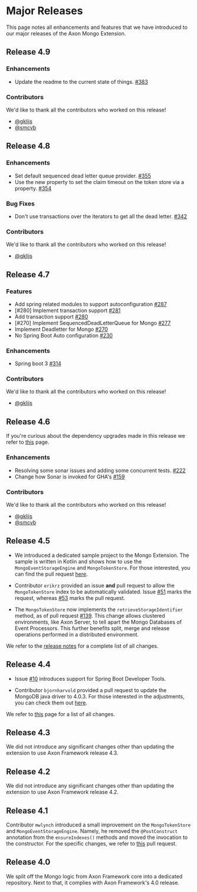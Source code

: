 # Major Releases

This page notes all enhancements and features that we have introduced to our major releases of the Axon Mongo Extension.

## Release 4.9

### Enhancements

- Update the readme to the current state of things. [#383](https://github.com/AxonFramework/extension-mongo/pull/383)

### Contributors

We'd like to thank all the contributors who worked on this release!

- [@gklijs](https://github.com/gklijs)
- [@smcvb](https://github.com/smcvb)

## Release 4.8

### Enhancements

- Set default sequenced dead letter queue provider. [#355](https://github.com/AxonFramework/extension-mongo/pull/355)
- Use the new property to set the claim timeout on the token store via a property. [#354](https://github.com/AxonFramework/extension-mongo/pull/354)

### Bug Fixes

- Don't use transactions over the iterators to get all the dead letter. [#342](https://github.com/AxonFramework/extension-mongo/pull/342)

### Contributors

We'd like to thank all the contributors who worked on this release!

- [@gklijs](https://github.com/gklijs)

## Release 4.7

### Features

- Add spring related modules to support autoconfiguration [#287](https://github.com/AxonFramework/extension-mongo/pull/287)
- [#280] Implement transaction support [#281](https://github.com/AxonFramework/extension-mongo/pull/281)
- Add transaction support [#280](https://github.com/AxonFramework/extension-mongo/issues/280)
- [#270] Implement SequencedDeadLetterQueue for Mongo [#277](https://github.com/AxonFramework/extension-mongo/pull/277)
- Implement Deadletter for Mongo [#270](https://github.com/AxonFramework/extension-mongo/issues/270)
- No Spring Boot Auto configuration [#230](https://github.com/AxonFramework/extension-mongo/issues/230)

### Enhancements

- Spring boot 3 [#314](https://github.com/AxonFramework/extension-mongo/pull/314)

### Contributors

We'd like to thank all the contributors who worked on this release!

- [@gklijs](https://github.com/gklijs)

## Release 4.6

If you're curious about the dependency upgrades made in this release we refer to [this](https://github.com/AxonFramework/extension-mongo/releases/tag/axon-mongo-4.6.0) page.

### Enhancements

- Resolving some sonar issues and adding some concurrent tests. [#222](https://github.com/AxonFramework/extension-mongo/pull/222)
- Change how Sonar is invoked for GHA's [#159](https://github.com/AxonFramework/extension-mongo/pull/159)

### Contributors

We'd like to thank all the contributors who worked on this release!

- [@gklijs](https://github.com/gklijs)
- [@smcvb](https://github.com/smcvb)

## Release 4.5

* We introduced a dedicated sample project to the Mongo Extension.
  The sample is written in Kotlin and shows how to use the `MongoEventStorageEngine` and `MongoTokenStore`.
  For those interested, you can find the pull request [here](https://github.com/AxonFramework/extension-mongo/pull/65).

* Contributor `erikrz` provided an issue **and** pull request to allow the `MongoTokenStore` index to be automatically validated.
  Issue [#51](https://github.com/AxonFramework/extension-mongo/issues/51) marks the request, whereas [#53](https://github.com/AxonFramework/extension-mongo/pull/53) marks the pull request.

* The `MongoTokenStore` now implements the `retrieveStorageIdentifier` method, as of pull request [#139](https://github.com/AxonFramework/extension-mongo/pull/139).
  This change allows clustered environments, like Axon Server, to tell apart the Mongo Databases of Event Processors. 
  This further benefits split, merge and release operations performed in a distributed environment.

We refer to the [release notes](https://github.com/AxonFramework/extension-mongo/releases/tag/axon-mongo-4.5) for a complete list of all changes.

## Release 4.4

* Issue [#10](https://github.com/AxonFramework/extension-mongo/pull/10) introduces support for Spring Boot Developer Tools.

* Contributor `bjornharvold` provided a pull request to update the MongoDB java driver to 4.0.3.
  For those interested in the adjustments, you can check them out [here](https://github.com/AxonFramework/extension-mongo/pull/12).

We refer to [this](https://github.com/AxonFramework/extension-mongo/issues?q=is%3Aclosed+milestone%3A%22Release+4.4%22) page for a list of all changes.

## Release 4.3

We did not introduce any significant changes other than updating the extension to use Axon Framework release 4.3.

## Release 4.2

We did not introduce any significant changes other than updating the extension to use Axon Framework release 4.2.

## Release 4.1

Contributor `mwlynch` introduced a small improvement on the `MongoTokenStore` and `MongoEventStorageEngine`.
Namely, he removed the `@PostConstruct` annotation from the `ensureIndexes()` methods and moved the invocation to the constructor.
For the specific changes, we refer to [this](https://github.com/AxonFramework/extension-mongo/pull/2) pull request.

## Release 4.0

We split off the Mongo logic from Axon Framework core into a dedicated repository.
Next to that, it complies with Axon Framework's 4.0 release.
